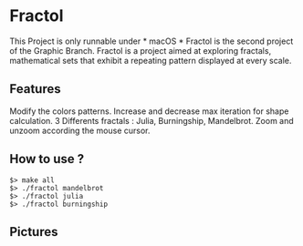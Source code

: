 # Fractol

This Project is only runnable under * macOS *
Fractol is the second project of the Graphic Branch.
Fractol is a project aimed at exploring fractals, mathematical sets that exhibit a repeating pattern displayed at every scale.

## Features

Modify the colors patterns.
Increase and decrease max iteration for shape calculation.
3 Differents fractals : Julia, Burningship, Mandelbrot.
Zoom and unzoom according the mouse cursor.


## How to use ?

```
$> make all
$> ./fractol mandelbrot
$> ./fractol julia
$> ./fractol burningship
```

## Pictures
